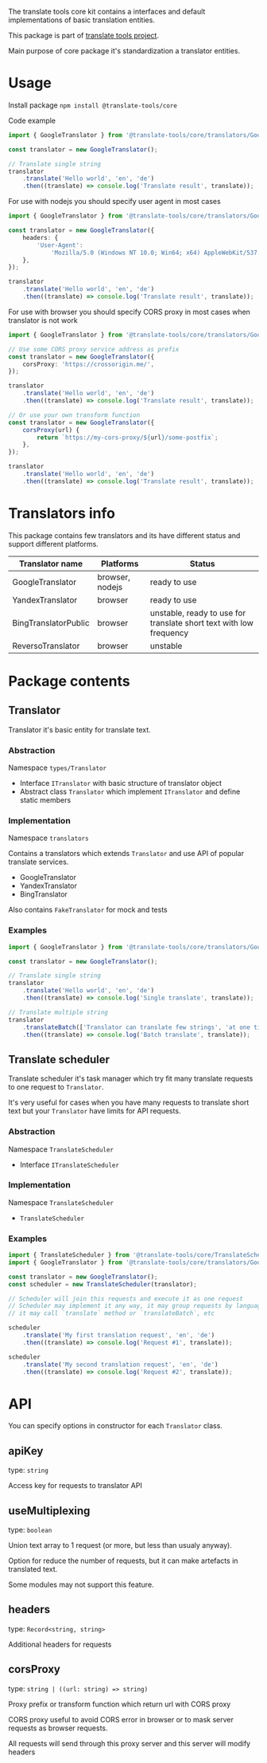 The translate tools core kit contains a interfaces and default implementations of basic translation entities.

This package is part of [translate tools project](https://github.com/translate-tools).

Main purpose of core package it's standardization a translator entities.

# Usage

Install package `npm install @translate-tools/core`

Code example

```ts
import { GoogleTranslator } from '@translate-tools/core/translators/GoogleTranslator';

const translator = new GoogleTranslator();

// Translate single string
translator
	.translate('Hello world', 'en', 'de')
	.then((translate) => console.log('Translate result', translate));
```

For use with nodejs you should specify user agent in most cases

```ts
import { GoogleTranslator } from '@translate-tools/core/translators/GoogleTranslator';

const translator = new GoogleTranslator({
	headers: {
		'User-Agent':
			'Mozilla/5.0 (Windows NT 10.0; Win64; x64) AppleWebKit/537.36 (KHTML, like Gecko) Chrome/94.0.4606.81 Safari/537.36',
	},
});

translator
	.translate('Hello world', 'en', 'de')
	.then((translate) => console.log('Translate result', translate));
```

For use with browser you should specify CORS proxy in most cases when translator is not work

```ts
import { GoogleTranslator } from '@translate-tools/core/translators/GoogleTranslator';

// Use some CORS proxy service address as prefix
const translator = new GoogleTranslator({
	corsProxy: 'https://crossorigin.me/',
});

translator
	.translate('Hello world', 'en', 'de')
	.then((translate) => console.log('Translate result', translate));

// Or use your own transform function
const translator = new GoogleTranslator({
	corsProxy(url) {
		return `https://my-cors-proxy/${url}/some-postfix`;
	},
});

translator
	.translate('Hello world', 'en', 'de')
	.then((translate) => console.log('Translate result', translate));
```

# Translators info

This package contains few translators and its have different status and support different platforms.

| Translator name      | Platforms       | Status                                                             |
| -------------------- | --------------- | ------------------------------------------------------------------ |
| GoogleTranslator     | browser, nodejs | ready to use                                                       |
| YandexTranslator     | browser         | ready to use                                                       |
| BingTranslatorPublic | browser         | unstable, ready to use for translate short text with low frequency |
| ReversoTranslator    | browser         | unstable                                                           |

# Package contents

## Translator

Translator it's basic entity for translate text.

### Abstraction

Namespace `types/Translator`

- Interface `ITranslator` with basic structure of translator object
- Abstract class `Translator` which implement `ITranslator` and define static members

### Implementation

Namespace `translators`

Contains a translators which extends `Translator` and use API of popular translate services.

- GoogleTranslator
- YandexTranslator
- BingTranslator

Also contains `FakeTranslator` for mock and tests

### Examples

```ts
import { GoogleTranslator } from '@translate-tools/core/translators/GoogleTranslator';

const translator = new GoogleTranslator();

// Translate single string
translator
	.translate('Hello world', 'en', 'de')
	.then((translate) => console.log('Single translate', translate));

// Translate multiple string
translator
	.translateBatch(['Translator can translate few strings', 'at one time'], 'en', 'de')
	.then((translate) => console.log('Batch translate', translate));
```

## Translate scheduler

Translate scheduler it's task manager which try fit many translate requests to one request to `Translator`.

It's very useful for cases when you have many requests to translate short text but your `Translator` have limits for API requests.

### Abstraction

Namespace `TranslateScheduler`

- Interface `ITranslateScheduler`

### Implementation

Namespace `TranslateScheduler`

- `TranslateScheduler`

### Examples

```ts
import { TranslateScheduler } from '@translate-tools/core/TranslateScheduler/TranslateScheduler';
import { GoogleTranslator } from '@translate-tools/core/translators/GoogleTranslator';

const translator = new GoogleTranslator();
const scheduler = new TranslateScheduler(translator);

// Scheduler will join this requests and execute it as one request
// Scheduler may implement it any way, it may group requests by languages or other way,
// it may call `translate` method or `translateBatch`, etc

scheduler
	.translate('My first translation request', 'en', 'de')
	.then((translate) => console.log('Request #1', translate));

scheduler
	.translate('My second translation request', 'en', 'de')
	.then((translate) => console.log('Request #2', translate));
```

# API

You can specify options in constructor for each `Translator` class.

## apiKey

type: `string`

Access key for requests to translator API

## useMultiplexing

type: `boolean`

Union text array to 1 request (or more, but less than usualy anyway).

Option for reduce the number of requests, but it can make artefacts in translated text.

Some modules may not support this feature.

## headers

type: `Record<string, string>`

Additional headers for requests

## corsProxy

type: `string | ((url: string) => string)`

Proxy prefix or transform function which return url with CORS proxy

CORS proxy useful to avoid CORS error in browser or to mask server requests as browser requests.

All requests will send through this proxy server and this server will modify headers
